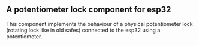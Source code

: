 
## A potentiometer lock component for esp32
This component implements the behaviour of a physical potentiometer lock (rotating lock like in old safes) connected to the esp32 using a potentiometer.
